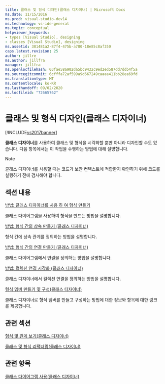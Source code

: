 ```yaml
---
title: 클래스 및 형식 디자인(클래스 디자이너) | Microsoft Docs
ms.date: 11/15/2016
ms.prod: visual-studio-dev14
ms.technology: vs-ide-general
ms.topic: conceptual
helpviewer_keywords:
- types [Visual Studio], designing
- classes [Visual Studio], designing
ms.assetid: 381481a2-87f4-475b-a780-18e85c8af350
caps.latest.revision: 25
author: jillre
ms.author: jillfra
manager: jillfra
ms.openlocfilehash: 03fae58a902da5bc9432c9ed2ed587dd7ddb4f5a
ms.sourcegitcommit: 6cfffa72af599a9d667249caaaa411bb28ea69fd
ms.translationtype: MT
ms.contentlocale: ko-KR
ms.lasthandoff: 09/02/2020
ms.locfileid: "72665762"
---
```

# <a name="designing-classes-and-types-class-designer"></a>클래스 및 형식 디자인(클래스 디자이너)
[!INCLUDE[vs2017banner](../includes/vs2017banner.md)]

**클래스 디자이너**를 사용하여 클래스 및 형식을 시각화할 뿐만 아니라 디자인할 수도 있습니다. 다음 항목에서는 이 작업을 수행하는 방법에 대해 설명합니다.

> [!NOTE]
> 클래스 디자이너를 사용할 때는 코드가 보안 컨텍스트에 적합한지 확인하기 위해 코드를 실행하기 전에 검사해야 합니다.

## <a name="in-this-section"></a>섹션 내용
 [방법: 클래스 디자이너를 사용 하 여 형식 만들기](../ide/how-to-create-types-by-using-class-designer.md)

 클래스 다이어그램을 사용하여 형식을 만드는 방법을 설명합니다.

 [방법: 형식 간의 상속 만들기 (클래스 디자이너)](../ide/how-to-create-inheritance-between-types-class-designer.md)

 형식 간에 상속 관계를 정의하는 방법을 설명합니다.

 [방법: 형식 간의 연결 만들기 (클래스 디자이너)](../ide/how-to-create-associations-between-types-class-designer.md)

 클래스 다이어그램에서 연결을 정의하는 방법을 설명합니다.

 [방법: 컬렉션 연결 시각화 (클래스 디자이너)](../ide/how-to-visualize-a-collection-association-class-designer.md)

 클래스 디자이너에서 컬렉션 연결을 정의하는 방법을 설명합니다.

 [형식 멤버 만들기 및 구성(클래스 디자이너)](../ide/creating-and-configuring-type-members-class-designer.md)

 클래스 디자이너로 형식 멤버를 만들고 구성하는 방법에 대한 정보와 항목에 대한 링크를 제공합니다.

## <a name="related-sections"></a>관련 섹션
 [형식 및 관계 보기(클래스 디자이너)](../ide/viewing-types-and-relationships-class-designer.md)

 [클래스 및 형식 리팩터링(클래스 디자이너)](../ide/refactoring-classes-and-types-class-designer.md)

## <a name="see-also"></a>관련 항목
 [클래스 다이어그램 사용(클래스 디자이너)](../ide/working-with-class-diagrams-class-designer.md)
